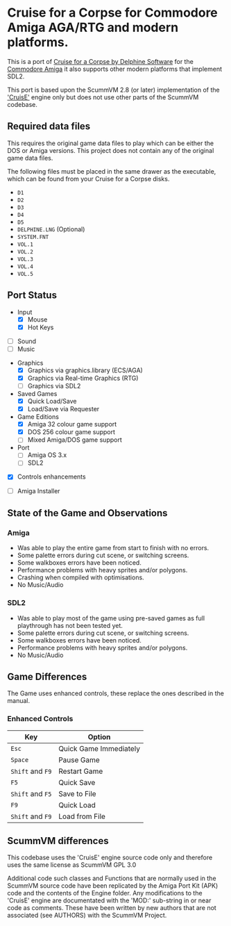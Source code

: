 # Cruise for a Corpse for Commodore Amiga AGA/RTG and modern platforms.

This is a port of [Cruise for a Corpse by Delphine Software](https://en.wikipedia.org/wiki/Cruise_for_a_Corpse) for the [Commodore Amiga](https://en.wikipedia.org/wiki/Amiga)  it also supports other modern platforms that implement SDL2.

This port is based upon the ScummVM 2.8 (or later) implementation of the ['CruisE'](https://github.com/scummvm/scummvm/tree/master/engines/cruise) engine only but does not use other parts of the ScummVM codebase.

## Required data files

This requires the original game data files to play which can be either the DOS or Amiga versions. This project does not contain any of the original game data files.

The following files must be placed in the same drawer as the executable, which can be found from your Cruise for a Corpse disks.

* `D1`
* `D2`
* `D3`
* `D4`
* `D5`
* `DELPHINE.LNG` (Optional)
* `SYSTEM.FNT`
* `VOL.1`
* `VOL.2`
* `VOL.3`
* `VOL.4`
* `VOL.5`

## Port Status

* Input
  * [X] Mouse
  * [X] Hot Keys
* [ ] Sound
* [ ] Music
* Graphics
  * [X] Graphics via graphics.library (ECS/AGA)
  * [X] Graphics via Real-time Graphics (RTG)
  * [ ] Graphics via SDL2
* Saved Games
  * [X] Quick Load/Save
  * [X] Load/Save via Requester
* Game Editions  
  * [X] Amiga 32 colour game support
  * [X] DOS 256 colour game support
  * [ ] Mixed Amiga/DOS game support
* Port
  * [ ] Amiga OS 3.x
  * [ ] SDL2
* [X] Controls enhancements
* [ ] Amiga Installer


## State of the Game and Observations

### Amiga

* Was able to play the entire game from start to finish with no errors.
* Some palette errors during cut scene, or switching screens.
* Some walkboxes errors have been noticed.
* Performance problems with heavy sprites and/or polygons.
* Crashing when compiled with optimisations.
* No Music/Audio

### SDL2

* Was able to play most of the game using pre-saved games as full playthrough has not been tested yet.
* Some palette errors during cut scene, or switching screens.
* Some walkboxes errors have been noticed.
* Performance problems with heavy sprites and/or polygons.
* No Music/Audio

## Game Differences

The Game uses enhanced controls, these replace the ones described in the manual.

### Enhanced Controls

| Key              | Option                 |
|------------------|------------------------|
| `Esc`            | Quick Game Immediately |
| `Space`          | Pause Game             |
| `Shift` and `F9` | Restart Game   |
| `F5`             | Quick Save |
| `Shift` and `F5` | Save to File |
| `F9`             | Quick Load |
| `Shift` and `F9` | Load from File |


## ScummVM differences

This codebase uses the 'CruisE' engine source code only and therefore uses the same license as ScummVM GPL 3.0

Additional code such classes and Functions that are normally used in the ScummVM source code have been replicated by the Amiga Port Kit (APK) code and the contents of the Engine folder. Any modifications to the 'CruisE' engine are documentated with the 'MOD:' sub-string in or near code as comments. These have been written by new authors that are not associated (see AUTHORS) with the ScummVM Project.
